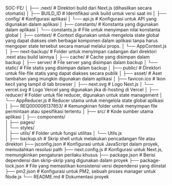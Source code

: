 SOC-FE/
│
├── .next/                    # Direktori build dari Next.js (dihasilkan secara otomatis)
│
├── BUILD_ID                  # Identifikasi unik build untuk versi saat ini
│
├── config/                   # Konfigurasi aplikasi
│   └── api.js                # Konfigurasi untuk API yang digunakan dalam aplikasi
│
├── constants/                # Konstanta yang digunakan dalam aplikasi
│   └── constants.js          # File untuk menyimpan nilai konstanta global
│
├── context/                  # Context digunakan untuk mengelola state global yang dapat diakses oleh berbagai komponen dalam aplikasi tanpa harus mengoper state tersebut secara manual melalui props.
│   └── AppContext.js         
│
├── next-backup/              # Folder untuk menyimpan cadangan dari direktori .next atau build lainnya
│   ├── cache/                # Cache yang disimpan dalam backup
│   ├── server/               # File server yang disimpan dalam backup
│   └── static/               # File statis yang disimpan dalam backup
│
├── public/                   # Direktori untuk file-file statis yang dapat diakses secara publik
│   ├── asset/                # Aset tambahan yang mungkin digunakan dalam aplikasi
│   ├── favicon.ico           # Ikon kecil yang tampil di tab browser
│   ├── next.svg              # Logo Next.js
│   └── vercel.svg            # Logo Vercel yang digunakan jika di-hosting di Vercel
│
├── reducer/                  # Folder untuk file reducer, digunakan untuk state management 
│   └── AppReducer.js         # Reducer utama untuk mengelola state global aplikasi
│
├── REQ000006137853/          # Kemungkinan folder untuk menyimpan file permintaan atau spesifikasi tertentu
│
├── src/                      # Kode sumber utama aplikasi
│   ├── components/           
│   ├── pages/                
│   └── styles/               
│
├── utils/                    # Folder untuk fungsi utilitas
│   └── Utils.js              
│
├── backup.sh                 # Skrip shell untuk melakukan pencadangan file atau direktori
├── jsconfig.json             # Konfigurasi untuk JavaScript dalam proyek, memudahkan resolusi path
├── next.config.js            # Konfigurasi untuk Next.js, memungkinkan pengaturan perilaku khusus
├── package.json              # Berisi dependensi dan skrip-skrip yang digunakan dalam proyek
├── package-lock.json         # File yang memastikan konsistensi versi dependensi yang diinstal
├── pm2.json                  # Konfigurasi untuk PM2, sebuah proses manager untuk Node.js
└── README.md                 # Dokumentasi proyek
